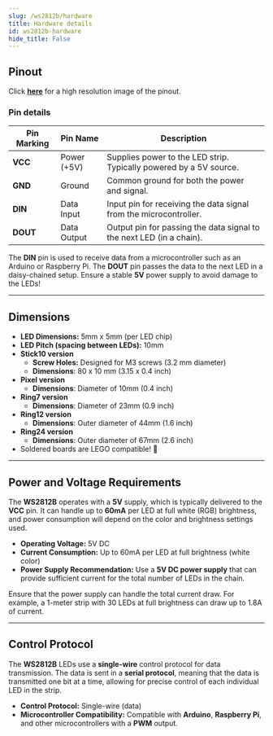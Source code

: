 ```yaml
---
slug: /ws2812b/hardware 
title: Hardware details
id: ws2812b-hardware 
hide_title: False
---
```


## Pinout

<CenteredImage src="/img/ws2812b/pinout.jpg" alt="Pinout" />

Click [**here**](https://soldered.com/productdata/2022/03/Smart-LED-WS2812B-Stick10.png) for a high resolution image of the pinout.

### Pin details

| Pin Marking | Pin Name      | Description                                                          |
| ----------- | ------------- | -------------------------------------------------------------------- |
| **VCC**     | Power (+5V)   | Supplies power to the LED strip. Typically powered by a 5V source.   |
| **GND**     | Ground        | Common ground for both the power and signal.                         |
| **DIN**     | Data Input    | Input pin for receiving the data signal from the microcontroller.    |
| **DOUT**    | Data Output   | Output pin for passing the data signal to the next LED (in a chain). |

<InfoBox>The **DIN** pin is used to receive data from a microcontroller such as an Arduino or Raspberry Pi. The **DOUT** pin passes the data to the next LED in a daisy-chained setup.</InfoBox>
<WarningBox>Ensure a stable **5V** power supply to avoid damage to the LEDs!</WarningBox>

---

## Dimensions

- **LED Dimensions:** 5mm x 5mm (per LED chip)
- **LED Pitch (spacing between LEDs):** 10mm
- **Stick10 version**
   - **Screw Holes:** Designed for M3 screws (3.2 mm diameter)
   - **Dimensions**: 80 x 10 mm (3.15 x 0.4 inch)
- **Pixel version**
   - **Dimensions**: Diameter of 10mm (0.4 inch)
- **Ring7 version**
   - **Dimensions**: Diameter of 23mm (0.9 inch)
- **Ring12 version**
   - **Dimensions**: Outer diameter of 44mm (1.6 inch)
- **Ring24 version**
   - **Dimensions**: Outer diameter of 67mm (2.6 inch)
- Soldered boards are LEGO compatible! 🧱

---

## Power and Voltage Requirements

The **WS2812B** operates with a **5V** supply, which is typically delivered to the **VCC** pin. It can handle up to **60mA** per LED at full white (RGB) brightness, and power consumption will depend on the color and brightness settings used.

- **Operating Voltage:** 5V DC
- **Current Consumption:** Up to 60mA per LED at full brightness (white color)
- **Power Supply Recommendation:** Use a **5V DC power supply** that can provide sufficient current for the total number of LEDs in the chain.

<WarningBox>Ensure that the power supply can handle the total current draw. For example, a 1-meter strip with 30 LEDs at full brightness can draw up to 1.8A of current.</WarningBox>

---

## Control Protocol

The **WS2812B** LEDs use a **single-wire** control protocol for data transmission. The data is sent in a **serial protocol**, meaning that the data is transmitted one bit at a time, allowing for precise control of each individual LED in the strip.

- **Control Protocol:** Single-wire (data)
- **Microcontroller Compatibility:** Compatible with **Arduino**, **Raspberry Pi**, and other microcontrollers with a **PWM** output.
